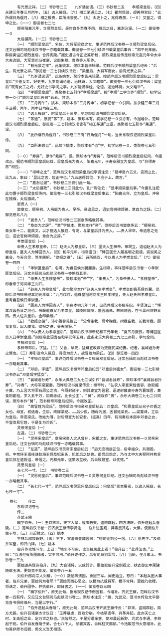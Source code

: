 <!-- { "loadSidebar": true } -->
      　　有光景之祥。〔二〕书钞卷二三　　九岁诵论语。〔三〕书钞卷二五　　孝顺梁皇后，〔四〕永建三年春三月丙午，〔五〕选入掖庭。〔六〕相工茅通见之，〔七〕瞿然惊骇，却再拜贺曰：“此所谓日角偃月，〔八〕相之极贵，臣所未尝见。”〔九〕太史卜之，兆得寿房，〔一０〕又筮之，得坤之比。〔一一〕御览卷七二七
      　　顺帝阳嘉元年，立顺烈皇后。是时自冬至春不雨，尊后之日，嘉澍沾渥。〔一二〕御览卷一０
      　　太后摄政。〔一三〕书钞卷二三
      　　〔一〕　“顺烈梁皇后”，名妠，大将军梁商之女，事详范晔后汉书卷一０顺烈梁皇后纪。汪文台辑司马彪续汉书卷一亦略载其事。御览卷一三七引续汉书载梁皇后事云：“和平元年崩，群臣奏谥曰顺烈皇后，合葬宪陵。”据史通古今正史篇所载，顺烈梁皇后传是桓帝元嘉元年令太中大夫边韶、大军营司马崔寔、议郎朱穆、曹寿等人所作。
      　　〔二〕　“有光景之祥”，此条姚本、聚珍本皆未辑录。范晔后汉书顺烈梁皇后纪云：“后生，有光景之祥。”御览卷一三七引续汉书云：“梁皇后，大将军商女，后有光景之祥。”
      　　〔三〕　“九岁诵论语”，此条姚本、聚珍本皆未辑录。按范晔后汉书顺烈梁皇后纪云：梁皇后“少善女工，好史书，九岁能诵论语，治韩诗，大义略举”。御览卷一三七引续汉书云：梁皇后“既有女工之巧，尤好史书学问之事。九岁能诵孝经、论语，遂治韩诗，大义略举”。
      　　〔四〕　“孝顺梁皇后”，类聚卷七五引作“孝顺梁后”。按“孝顺”二字当作“顺烈”，初学记卷一０引“顺烈梁皇后传曰”云云，可证。
      　　〔五〕　“三月丙午”，姚本、聚珍本作“三月丙申”，初学记卷一０引同。按永建三年三月辛丑朔，丙午、丙申日均在三月。
      　　〔六〕　“选入掖庭”，时梁皇后十三岁，见范晔后汉书顺烈梁皇后纪。
      　　〔七〕　“茅通”，原脱“茅”字，姚本、聚珍本有，初学记卷一０引亦有，今据增补。范晔后汉书顺烈梁皇后纪、御览卷一三七引续汉书皆有“相工茅通”之语。类聚卷七五引作“莱通”，误。
      　　〔八〕　“此所谓日角偃月”，书钞卷二三有“日角偃月”一句，当出东观汉记顺烈梁皇后传。
      　　〔九〕　“臣所未尝见”，此句下姚本，聚珍本有“也”字，初学记卷一０、类聚卷七五引同。
      　　〔一０〕“寿房”，原作“戴房”，误。聚珍本作“寿房”，范晔后汉书顺烈梁皇后纪同，今据改正。据范书顺烈梁皇后纪载，梁皇后先为贵人，阳嘉元年，于寿安殿立为皇后，与“兆得寿房”相应。
      　　〔一一〕“得坤之比”，范晔后汉书顺烈梁皇后纪李贤注云：“易坤卦六五爻，变而之比，比九五，象曰：‘显比之吉，位正中也。’九五居得其位，下应于上，故吉。”
      　　〔一二〕“嘉澍沾渥”，书钞卷二三仅引此一句。
      　　〔一三〕“太后摄政”，书钞卷二三引此句，孔广陶注云：“是孝顺梁皇后事。”今据孔注把此句置于顺烈梁皇后传内。御览卷一三七引续汉书载梁皇后事云：“阳嘉元年，立为皇后。冲帝在襁褓，太后摄政。”
      　　窦贵人〔一〕
      　　窦章女，顺帝初，入掖庭为贵人，早卒。帝追思之，诏史官树碑颂德，章自为之辞。〔二〕御览卷五八九
      　　〔一〕　“窦贵人”，范晔后汉书卷二三窦章传略载其事。
      　　〔二〕　“章自为之辞”，“章”字姚本、聚珍本作“帝”。范晔后汉书窦章传云：“顺帝初，章女年十二，能属文，以才貌选入掖庭，有宠，与梁皇后并为贵人。……贵人早卒，帝追思之无已，诏史官树碑颂德，章自为之辞。”
      　　孝崇匽皇后〔一〕
      　　申贵人生孝穆皇帝，〔二〕赵夫人为穆皇后，〔三〕匽夫人生桓帝。帝既立，追谥赵夫人为穆皇后，匽夫人为博园贵人。〔四〕和平元年，桓帝诏曰：“博园匽贵人履高明之懿德，资淑美之嘉会，与天合灵，笃生朕躬，‘欲报之德’，〔五〕诗所感叹，今以贵人为孝崇皇后。”〔六〕御览卷一四四
      　　〔一〕　“孝崇匽皇后”，名明，为蠡吾侯刘翼媵妾，生桓帝，事详范晔后汉书卷一０孝崇匽皇后纪。汪文台辑司马彪续汉书卷一亦略载其事。
      　　〔二〕　“申贵人生孝穆皇帝”，聚珍本无“帝”字。“申贵人”，为章帝贵人。“孝穆皇帝”，即章帝子河间孝王刘开。
      　　〔三〕　“赵夫人为穆皇后”，此句聚珍本作“赵夫人生孝崇皇”。孝崇皇即蠡吾侯刘翼。范晔后汉书桓帝纪本初元年载：“九月戊戌，追尊皇祖河间孝王曰孝穆皇，夫人赵氏曰孝穆皇后，皇考蠡吾侯曰孝崇皇。”
      　　〔四〕　“匽夫人为博园贵人”，事在本初元年十月，见范晔后汉书桓帝纪。李贤注云：“博本汉蠡吾县之地也。帝既追尊父为孝崇皇，其陵曰博陵，置园庙焉，故曰博园，在今瀛州博野县西。贵人位次皇后，金印紫绶。”
      　　〔五〕　“欲报之德”，诗小雅蓼莪篇云：“父兮生我，母兮鞠我。拊我畜我，长我育我。顾我复我，出入腹我。欲报之德，昊天罔极。”
      　　〔六〕　“今以贵人为孝崇皇后”，范晔后汉书桓帝纪和平元年载：“夏五月庚辰，尊博园匽贵人曰孝崇皇后。”则桓帝此诏当在和平元年五月。此条永乐大典卷二九七二亦引，字句全同。
      　　孝桓邓皇后〔一〕
      　　孝桓帝邓后，字猛，〔二〕父香，早死，猛母宣改嫁为掖庭民梁纪妻。纪者，襄城君孙寿之舅也。〔三〕寿引进令入掖庭，得宠为贵人，故冒姓为梁氏。〔四〕御览卷一四四
      　　〔一〕　“孝桓邓皇后”，事详范晔后汉书卷一０桓帝邓皇后纪。汪文台辑司马彪续汉书卷一亦略载其事。
      　　〔二〕　“邓后，字猛”，范晔后汉书桓帝邓皇后纪云“邓皇后讳猛女”，御览卷一三七引续汉书亦云“邓皇后字猛女”。
      　　〔三〕　“襄城君孙寿”，永乐大典卷二九七二误引作“襄城君县寿”，聚珍本作“襄成县君孙寿”。“孙寿”，大将军梁翼妻。范晔后汉书冀梁传云：桓帝时，“弘农人宰宣素性佞邪，欲取媚于冀，乃上言大将军有周公之功，今既封诸子，则其妻宜为邑君，诏遂封冀妻孙寿为襄城君，兼食阳翟租，岁入五千万，加赐赤绂，比长公主”。“舅”，原误作“男”，永乐大典卷二九七二引同误，聚珍本作“舅”，范书桓帝邓皇后纪同，今据改正。
      　　〔四〕　“故冒姓为梁氏”，范晔后汉书桓帝邓皇后纪云：邓皇后，“和熹皇后从兄子邓香之女也。母宣，初适香，生后，改嫁梁纪。……后少孤，随母为居，因冒姓梁氏。……梁冀诛，立后为皇后。帝恶梁氏，改姓为薄，封后母宣为长安君。（延熹）四年，有司奏后本郎中邓香之女，不宜改易它姓，于是复为邓氏”。
      　　灵帝宋皇后〔一〕
      　　左道。〔二〕书钞卷二六
      　　〔一〕　“灵帝宋皇后”，章帝宋贵人之从曾孙，宋酆之女，事详范晔后汉书卷一０灵帝宋皇后纪。汪文台辑司马彪续汉书卷一亦略载其事。
      　　〔二〕　“左道”，范晔后汉书灵帝宋皇后纪云：“后无宠而居正位，后幸姬众，共谮毁。初，中常侍王甫枉诛勃海王悝及妃宋氏，妃即后之姑也。甫恐后怨之，乃与太中大夫程阿共构言皇后挟左道祝诅，帝信之。光和元年，遂策收玺绶。后自致暴室，以忧死。”
      　　灵思何皇后〔一〕
      　　长七尺一寸。〔二〕　书钞卷二三
      　　〔一〕　“灵思何皇后”，事详范晔后汉书卷一０灵思何皇后纪。汪文台辑司马彪续汉书卷一亦略载其事。
      　　〔二〕　“长七尺一寸”，范晔后汉书灵思何皇后纪云：何皇后“家本屠者，以选入掖庭，长七尺一寸”。
       
      卷七　　　传二
      　　东观汉记卷七
      　　传二
      　　齐武王縯
      　　縯字伯升。〔一〕王莽末年，天下大旱，蝗虫蔽天，盗贼群起，四方溃畔。伯升遂起兵舂陵。〔二〕范晔后汉书卷一四齐武王縯传李贤注　　伯升进围宛，莽素震其名，大惧，使画伯升像于埻，〔三〕旦起射之。〔四〕姚本
      　　平林后部攻新野，〔五〕不下，宰潘临登城言曰：“得司徒刘公一信，〔六〕愿先下。”及伯升军至，即开门降。〔七〕姚本
      　　伯升作攻城斗车，上曰：“地车不可用，谁当独居此上者？”伯升曰：“此兵法也。”上曰：“兵法但有所图画者，实不可用。”伯升遂作之。后有司马犯军令，〔八〕当斩，坐斗车上。书钞卷一三九
      　　更始遂共谋诛伯升，〔九〕大会诸将，以成其计。更始取伯升宝剑视之，绣衣御史申屠建随献玉玦，更始竟不能发。御览卷八一五
      　　刘伯升部将宗人刘稷，〔一０〕数陷阵溃围，勇冠三军。闻更始立，怒曰：“本起兵图大事者，伯升兄弟，更始何为者耶？”更始闻而心忌之。以稷为抗威将军，稷不肯拜。更始乃收稷，将诛之，伯升固争，并执伯升，即日害之。〔一一〕御览卷四三四
      　　〔一〕　“縯字伯升”，原无此句，据东观汉记传例当有，今增补。齐武王縯，范晔后汉书卷一四有传。又见汪文台辑司马彪续汉书卷二。聚珍本注云：“縯，光武兄，范书本传及太平御览各书俱称伯升，当是以字行。”
      　　〔二〕　“伯升遂起兵舂陵”，原无此句，范晔后汉书齐武王縯传云：“莽末，盗贼群起，南方尤甚。伯升召诸豪杰计议曰：‘王莽暴虐，百姓分崩。今枯旱连年，兵革并起。此亦天亡之时，复高祖之业，定万世之秋也。’众皆然之。于是分遣亲客，使邓晨起新野，光武与李通、李轶起于宛。伯升自发舂陵子弟，合七八千人，部署宾客，自称柱天都部。”今括取范书大意增补。此句虽非原书旧貌，但文义当无相违。
